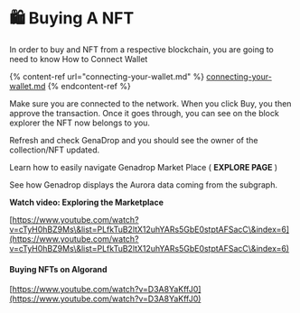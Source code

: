 # 🛍 Buying A NFT

In order to buy and NFT from a respective blockchain, you are going to need to know How to Connect Wallet&#x20;

{% content-ref url="connecting-your-wallet.md" %}
[connecting-your-wallet.md](connecting-your-wallet.md)
{% endcontent-ref %}

Make sure you are connected to the network. When you click Buy, you then approve the transaction. Once it goes through, you can see on the block explorer the NFT now belongs to you.

Refresh and check GenaDrop and you should see the owner of the collection/NFT updated.

Learn how to easily navigate Genadrop Market Place ( **EXPLORE PAGE** )

See how Genadrop displays the Aurora data coming from the subgraph.

**Watch video: Exploring the Marketplace**

[https://www.youtube.com/watch?v=cTyH0hBZ9Ms\&list=PLfkTuB2ltX12uhYARs5GbE0stptAFSacC\&index=6](https://www.youtube.com/watch?v=cTyH0hBZ9Ms\&list=PLfkTuB2ltX12uhYARs5GbE0stptAFSacC\&index=6)

#### Buying NFTs on Algorand

[https://www.youtube.com/watch?v=D3A8YaKffJ0](https://www.youtube.com/watch?v=D3A8YaKffJ0)

